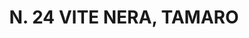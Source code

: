 ---
title: "N. 24 VITE NERA, TAMARO"
plant-name: "N. 24, TAMARO"
plant-number: "024"
plant-xml: "/assets/xml/plant024.xml"
plant-img1: "/assets/img/plant024_verso.jpg"
plant-img2: "/assets/img/plant024.jpg"
plant-title: "N. 24 VITE NERA, TAMARO"
plant-taxon-link: "http://www.worldfloraonline.org/taxon/wfo-0000568332"
plant-taxon-link: "[Tamus communis L.]."
layout: single-xml
---